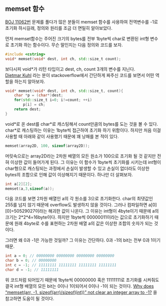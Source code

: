 ## memset 함수

[BOJ 11062번](https://www.acmicpc.net/problem/11062) 문제를 풀다가 많은 분들이 memset 함수를 사용하여 전역변수를 -1로 초기화 하시길래, 정의와 원리를 조금 더 면밀히 알아보았다.

먼저 memset함수는 주어진 크기의 bytes를 전부 1byte씩 char로 변환된 int형 변수로 초기화 하는 함수이다. 무슨 말인지는 다음 정의와 코드를 보자.

```c++
#include <cstring>
void* memset(void* dest, int ch, std::size_t count);
```

보다시피 void*가 리턴 타입이고 dest, ch, count 3개의 변수를 지닌다.  
[Dietmar Kuhl](https://stackoverflow.com/a/13327186/9437175) 라는 분이 stackoverflow에서 간단하게 짜주신 코드를 보면서 어떤 역할을 하는지 알아보자.

```c++
void* memset(void* dest, int ch, std::size_t, count){
    char *p = (char*)dest;
    for(std::size_t i=0; i!=count; ++i)
        p[i] = ch;
    return dest;
}
```

void*로 온 dest를 char\*로 캐스팅해서 count만큼의 bytes를 도는 것을 볼 수 있다.  
char\*로 캐스팅하는 이유는 1byte씩 접근하여 초기화 하기 위함이다. 하지만 처음 이걸 사용할 때 아래와 같이 사용했기 때문에 꽤 낭패를 본 적이 있다.

```c++
memset(array2D, 100, sizeof(array2D));
```

머릿속으로는 array2D라는 2차원 배열의 모든 원소가 100으로 초기화 될 것 같지만 전혀 이상한 값이 들어가게 된다. 그 이유는 이 함수가 1byte씩 초기화를 시키는데 int형이 char형으로 캐스팅되는 과정에서 손실이 발생할 수 있고 손실이 없더라도 이상한 bytes의 조합으로 인해 값이 이상해지기 때문이다. 하나만 더 살펴보자.

```c++
int a[2][2];
memset(a,3,sizeof(a));
```

다음 코드를 보면 2차원 배열인 a의 각 원소를 3으로 초기화한다. char의 최댓값인 255를 넘지 않기 때문에 overflow도 발생하지 않을 것이다. 그러나 컴파일하면 a\[0]\[0]=50529027이라는 해괴한 값이 나온다. 그 이유는 int형이 4byte이기 때문에 a의 크기는 2\*2\*4=16byte이다. 하지만 1byte씩 00000011이라는 값으로 초기화하기 때문에 원래 4byte로 수를 표현하는 2차원 배열 a의 값은 이상한 조합의 숫자가 되는 것이다. 

그러면 왜 0과 -1은 가능한 것일까? 그 이유는 간단하다. 0과 -1의 bit는 전부 0과 1이기 때문.

```c++
int a = 0; // 00000000 00000000 00000000 00000000
char b = 0; // 00000000
int c = -1; // 11111111 11111111 11111111 11111111
char d = -1; // 11111111
```

위 코드처럼 되어있기 때문에 1byte씩 00000000 혹은 11111111로 초기화를 시켜줘도 결국 int형 배열의 모든 bit는 0이나 1이되어서 0이나 -1이 되는 것이다. [Why does “memset(arr, -1, sizeof(arr)/sizeof(int))” not clear an integer array to -1?](https://stackoverflow.com/a/7202474/9437175) 을 참고하면 도움이 될 것이다.



